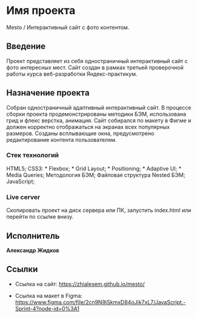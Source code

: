 # Имя проекта

Mesto / Интерактивный сайт с фото контентом.

## Введение

Проект представляет из себя одностраничный интерактивный сайт с фото интересных мест. Сайт создан
в рамках третьей проверочной работы курса веб-разработки Яндекс-практикум.

## Назначение проекта

Собран одностраничный адаптивный интерактивный сайт. В процессе сборки проекта продемонстрированы
методики БЭМ, использована грид и флекс верстка, анимация.
Сайт собирался по макету в Фигме и должен корректно отображаться на экранах всех популярных размеров. 
Созданы всплывающие окна, предусмотрено редактирование контента пользователем.

### Стек технологий

HTML5;
CSS3:
    * Flexbox;
    * Grid Layout;
    * Positioning;
    * Adaptive UI;
    * Media Queries;
Методология БЭМ;
Файловая структура Nested БЭМ;
JavaScript;

### Live cerver

Скопировать проект на диск сервера или ПК, запустить index.html
или перейти по ссылке внизу.

## Исполнитель

 **Александр Жидков**

 ## Сcылки

 * Ссылка на сайт: https://zhialesem.github.io/mesto/

 * Ссылка на макет в Figma: https://www.figma.com/file/2cn9N9jSkmxD84oJik7xL7/JavaScript.-Sprint-4?node-id=0%3A1